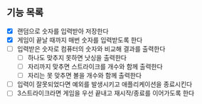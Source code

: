 ## 기능 목록

- [x] 랜덤으로 숫자를 입력받아 저장한다
- [x] 게임이 끝날 때까지 매번 숫자를 입력받도록 한다
- [ ] 입력받은 숫자로 컴퓨터의 숫자와 비교해 결과를 출력한다
  - [ ] 하나도 맞추지 못하면 낫싱을 출력한다
  - [ ] 자리까지 맞추면 스트라이크를 개수와 함께 출력한다
  - [ ] 자리는 못 맞추면 볼을 개수와 함께 출력한다
- [ ] 입력이 잘못되었다면 예외를 발생시키고 애플리케이션을 종료시킨다
- [ ] 3스트라이크라면 게임을 우선 끝내고 재시작/종료를 이어가도록 한다
